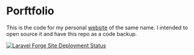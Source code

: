 Porftfolio
================

This is the code for my personal [website](http://jerome-arfouche.com) of the same name. I intended to open source it and have this repo as a code backup. 

[![Laravel Forge Site Deployment Status](https://img.shields.io/endpoint?url=https%3A%2F%2Fforge.laravel.com%2Fsite-badges%2F0c38d7b6-2675-4a1a-b138-a6d5c5ea4450%3Flabel%3D1&style=flat)](https://forge.laravel.com/servers/946705/sites/2807593)